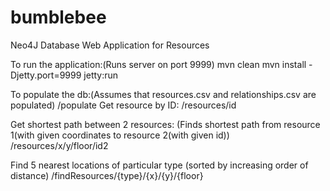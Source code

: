 # bumblebee
Neo4J Database Web Application for Resources

To run the application:(Runs server on port 9999)
mvn clean 
mvn install -Djetty.port=9999 jetty:run

To populate the db:(Assumes that resources.csv and relationships.csv are populated)
/populate
Get resource by ID:
/resources/id

Get shortest path between 2 resources:
(Finds shortest path from resource 1(with given coordinates to resource 2(with given id))
/resources/x/y/floor/id2

Find 5 nearest locations of particular type (sorted by increasing order of distance)
/findResources/{type}/{x}/{y}/{floor}